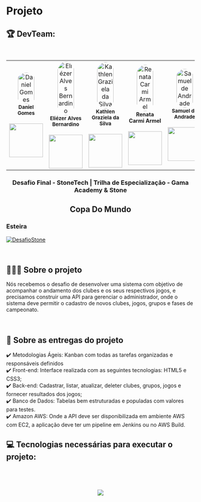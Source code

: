 # Projeto


<h2>🏆 DevTeam: </h2>

<br>

<table>
  <tr>

  <td align="center"><img style="width: 70%; border-radius: 50%"
  src="https://avatars.githubusercontent.com/u/82987679?v=4" 
  alt="Daniel Gomes"/><br /><sub><b>Daniel Gomes</b></sub></a><br />
   <a href="https://www.linkedin.com/in/daniel-gomes-12884aa1/" alt="Linkedin">
  <br>
  <img src="https://img.shields.io/badge/-Linkedin-1C1C1C?style=for-the-badge&logo=Linkedin&logoColor=00FFFF&link=https://www.linkedin.com/in/daniel-gomes-12884aa1/"  style= "width:90px;"/>
  </a>
	
<td align="center"><img style="width: 70%; border-radius: 50%" 
  src="https://avatars.githubusercontent.com/u/95540848?v=4" 
  alt="Eliézer Alves Bernardino"/><br /><sub><b>Eliézer Alves Bernardino</b></sub></a><br />
  <a href="https://www.linkedin.com/in/eliezeralvesbernardino/" alt="Linkedin">
  <br>
  <img src="https://img.shields.io/badge/-Linkedin-1C1C1C?style=for-the-badge&logo=Linkedin&logoColor=00FFFF&link="https://www.linkedin.com/in/eliezeralvesbernardino/"  style= "width:90px;"/>
  </a>
  
  <td align="center"><img style="width: 70%; border-radius: 50%"
  src="https://avatars.githubusercontent.com/u/111613077?v=4" 
  alt="Kathlen Graziela da Silva"/><br /><sub><b>Kathlen Graziela da Silva</b></sub></a><br /> 
  <a href="https://www.linkedin.com/in/kathlen-graziela-da-silva-ba578ab7/" alt="Linkedin">
  <br>
<img src="https://img.shields.io/badge/-Linkedin-1C1C1C?style=for-the-badge&logo=Linkedin&logoColor=00FFFF&link=https://https://www.linkedin.com/in/kathlen-graziela-da-silva-ba578ab7/"  style= "width:90px;"/>
  </a>
  
<td align="center"><img style="width: 70%; border-radius: 50%" 
  src="https://avatars.githubusercontent.com/u/106039816?v=4"
   alt="Renata Carmi Armel"/><br /><sub style="font-size: 14px"><b>Renata Carmi Armel</b></sub><br /> 
  <a href="https://www.linkedin.com/in/renata-carmi-armel/" alt="Linkedin">
  <br>
<img src="https://img.shields.io/badge/-Linkedin-1C1C1C?style=for-the-badge&logo=Linkedin&logoColor=00FFFF&link=https://https://www.linkedin.com/in/renata-carmi-armel/" style= "width:90px;"/>
  </a>
		  
  <td align="center"><img style="width: 70%; border-radius: 50%" 
  src="https://avatars.githubusercontent.com/u/52175846?v=4" 
  alt="Samuel de Andrade"/><br /><sub><b>Samuel de Andrade</b></sub></a><br />
  <a href="https://www.linkedin.com/in/samuel-patrac%C3%A3o-50a74123b/" alt="Linkedin">
  <br>
  <img src="https://img.shields.io/badge/-Linkedin-1C1C1C?style=for-the-badge&logo=Linkedin&logoColor=00FFFF&link="https://www.linkedin.com/in/samuel-patrac%C3%A3o-50a74123b/"  style= "width:90px;"/>
  </a>

  </table>
 </h2>
<h3 align="center">
    Desafio Final - StoneTech | Trilha de Especialização - Gama Academy & Stone
</h3>
<p align="center">
</p>
<h2 align= "center" >
    Copa Do Mundo 
</h2>

</table>  


### Esteira
[![DesafioStone](https://github.com/KathlenGraziela/DesafioStone-Copa-Do-Mundo/actions/workflows/testPipeline.yml/badge.svg)](https://github.com/KathlenGraziela/DesafioStone-Copa-Do-Mundo/actions/workflows/testPipeline.yml)

<br>
<h2>👨🏻‍💻 Sobre o projeto</h2> 
<p>Nós recebemos o desafio de desenvolver uma sistema com objetivo de acompanhar o andamento dos clubes e os seus respectivos jogos, e precisamos construir uma API para gerenciar o administrador, onde o sistema deve permitir o cadastro de novos clubes, jogos, grupos e fases de campeonato.</p>
<br>
 <h2>📄 Sobre as entregas do projeto</h2>
 ✔️ Metodologias Ágeis: Kanban com todas as tarefas organizadas e responsáveis definidos <br>
 ✔️ Front-end: Interface realizada com as seguintes tecnologias: HTML5 e CSS3; <br>
 ✔️ Back-end: Cadastrar, listar, atualizar, deleter clubes, grupos, jogos e fornecer resultados dos jogos;  <br>
 ✔️ Banco de Dados: Tabelas bem estruturadas e populadas com valores para testes.  <br>
 ✔️ Amazon AWS: Onde a API deve ser disponibilizada em ambiente AWS com EC2, a aplicação deve ter um pipeline em Jenkins ou no AWS Build.  <br>
 
</h4>

<h2>💻 Tecnologias necessárias para executar o projeto: <h2>
<br>

  <p align="center">
  <a href="https://skillicons.dev">
    <img src="https://skillicons.dev/icons?i=git,github,docker,bootstrap,dotnet,cs,html,mysql" />
  </a>
</p>

</table>


